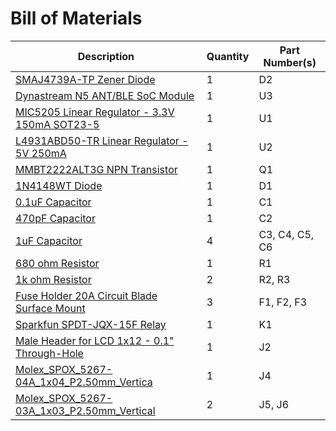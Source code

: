 # Bill of Materials
Description | Quantity | Part Number(s)
------------|----------|---------------
[SMAJ4739A-TP Zener Diode](https://www.digikey.com/product-detail/en/SMAJ4739A-TP/SMAJ4739A-TPCT-ND) | 1 | D2
[Dynastream N5 ANT/BLE SoC Module](https://www.digikey.com/product-detail/en/N5150M5CD/1094-1021-ND) | 1 | U3
[MIC5205 Linear Regulator - 3.3V 150mA SOT23-5](https://www.digikey.com/products/en?keywords=576-1259-1-ND) | 1 | U1
[L4931ABD50-TR Linear Regulator - 5V 250mA](https://www.digikey.com/product-detail/en/L4931ABD50-TR/497-1156-1-ND) | 1 | U2
[MMBT2222ALT3G NPN Transistor](https://www.digikey.com/product-detail/en/MMBT2222ALT3G/MMBT2222ALT3GOSCT-ND) | 1 | Q1
[1N4148WT Diode](https://www.digikey.com/product-detail/en/1N4148WT/1N4148WTCT-ND) | 1 | D1
[0.1uF Capacitor](https://www.adafruit.com/product/441) | 1 | C1
[470pF Capacitor](https://www.digikey.com/product-detail/en/CC0805KRX7R9BB471/311-1124-1-ND) | 1 | C2
[1uF Capacitor](https://www.adafruit.com/product/441) | 4 | C3, C4, C5, C6
[680 ohm Resistor](https://www.adafruit.com/product/441) | 1 | R1
[1k ohm Resistor](https://www.adafruit.com/product/441) | 2 | R2, R3
[Fuse Holder 20A Circuit Blade Surface Mount](https://www.digikey.com/product-detail/en/3587TR/36-3587CT-ND) | 3 | F1, F2, F3
[Sparkfun SPDT-JQX-15F Relay](https://www.sparkfun.com/products/10924) | 1 | K1
[Male Header for LCD 1x12 - 0.1" Through-Hole](https://www.digikey.com/products/en?keywords=HDR100IMP40M-G-V-TH-ND) | 1 | J2
[Molex_SPOX_5267-04A_1x04_P2.50mm_Vertica](https://www.digikey.com/product-detail/en/0022035045/WM18888-ND) | 1 | J4
[Molex_SPOX_5267-03A_1x03_P2.50mm_Vertical](https://www.digikey.com/product-detail/en/0022035035/900-0022035035-ND) | 2 | J5, J6
